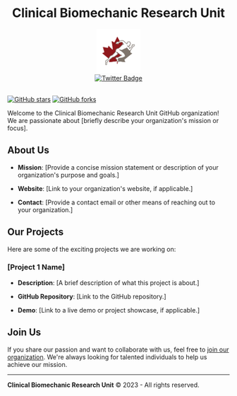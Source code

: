 <div id="header" align="center">
  <h1>Clinical Biomechanic Research Unit</h1>
  <img src="profile/media/TWITTER_PROFILE_ICON-removebg-preview.png" width="100"/>
</div>


<div id="badges" align="center">
  <a href="https://twitter.com/CBRUottawa">
    <img src="https://img.shields.io/badge/Twitter-blue?style=for-the-badge&logo=twitter&logoColor=white" alt="Twitter Badge"/>
  </a>
  <br />
  <img src="https://komarev.com/ghpvc/?username=Clinical-Biomechanics-Research-Unit&style=flat-square&color=blue" alt=""/>
</div>

[![GitHub stars](https://img.shields.io/github/stars/Clinical-Biomechanics-Research-Unit)](https://github.com/Clinical-Biomechanics-Research-Unit)
[![GitHub forks](https://img.shields.io/github/forks/Clinical-Biomechanics-Research-Unit)](https://github.com/Clinical-Biomechanics-Research-Unit)

Welcome to the Clinical Biomechanic Research Unit GitHub organization! We are passionate about [briefly describe your organization's mission or focus].

## About Us

- **Mission**: [Provide a concise mission statement or description of your organization's purpose and goals.]

- **Website**: [Link to your organization's website, if applicable.]

- **Contact**: [Provide a contact email or other means of reaching out to your organization.]

## Our Projects

Here are some of the exciting projects we are working on:

### [Project 1 Name]

- **Description**: [A brief description of what this project is about.]

- **GitHub Repository**: [Link to the GitHub repository.]

- **Demo**: [Link to a live demo or project showcase, if applicable.]

## Join Us

If you share our passion and want to collaborate with us, feel free to [join our organization](https://github.com/your-org-name). We're always looking for talented individuals to help us achieve our mission.


---

**Clinical Biomechanic Research Unit** &copy; 2023 - All rights reserved.

<!---




Welcome to the Github page of the CBRU
<!---## 📊 GitHub Stats:
![GitHub top language](https://img.shields.io/github/languages/top/Clinical-Biomechanics-Research-Unit)

